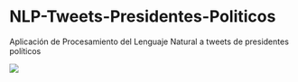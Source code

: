 # NLP-Tweets-Presidentes-Politicos
Aplicación de Procesamiento del Lenguaje Natural a tweets de presidentes políticos


![](pablo.gif)
